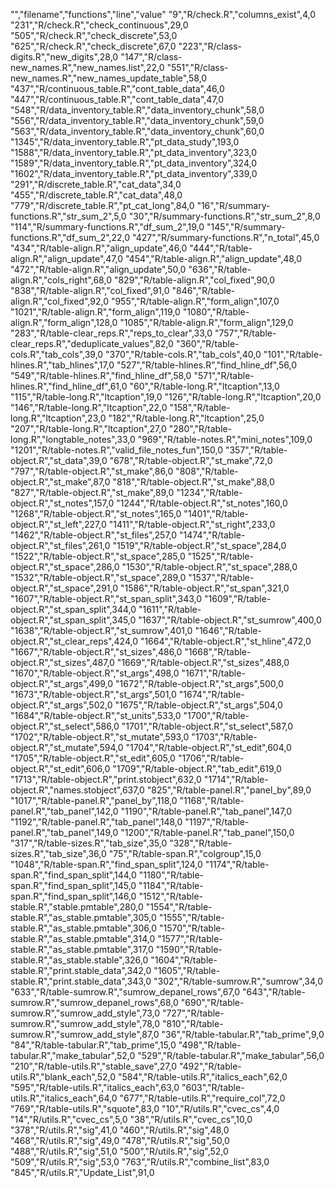 "","filename","functions","line","value"
"9","R/check.R","columns_exist",4,0
"231","R/check.R","check_continuous",29,0
"505","R/check.R","check_discrete",53,0
"625","R/check.R","check_discrete",67,0
"223","R/class-digits.R","new_digits",28,0
"147","R/class-new_names.R","new_names.list",22,0
"551","R/class-new_names.R","new_names_update_table",58,0
"437","R/continuous_table.R","cont_table_data",46,0
"447","R/continuous_table.R","cont_table_data",47,0
"548","R/data_inventory_table.R","data_inventory_chunk",58,0
"556","R/data_inventory_table.R","data_inventory_chunk",59,0
"563","R/data_inventory_table.R","data_inventory_chunk",60,0
"1345","R/data_inventory_table.R","pt_data_study",193,0
"1588","R/data_inventory_table.R","pt_data_inventory",323,0
"1589","R/data_inventory_table.R","pt_data_inventory",324,0
"1602","R/data_inventory_table.R","pt_data_inventory",339,0
"291","R/discrete_table.R","cat_data",34,0
"455","R/discrete_table.R","cat_data",48,0
"779","R/discrete_table.R","pt_cat_long",84,0
"16","R/summary-functions.R","str_sum_2",5,0
"30","R/summary-functions.R","str_sum_2",8,0
"114","R/summary-functions.R","df_sum_2",19,0
"145","R/summary-functions.R","df_sum_2",22,0
"427","R/summary-functions.R","n_total",45,0
"434","R/table-align.R","align_update",46,0
"444","R/table-align.R","align_update",47,0
"454","R/table-align.R","align_update",48,0
"472","R/table-align.R","align_update",50,0
"636","R/table-align.R","cols_right",68,0
"829","R/table-align.R","col_fixed",90,0
"838","R/table-align.R","col_fixed",91,0
"846","R/table-align.R","col_fixed",92,0
"955","R/table-align.R","form_align",107,0
"1021","R/table-align.R","form_align",119,0
"1080","R/table-align.R","form_align",128,0
"1085","R/table-align.R","form_align",129,0
"283","R/table-clear_reps.R","reps_to_clear",33,0
"757","R/table-clear_reps.R","deduplicate_values",82,0
"360","R/table-cols.R","tab_cols",39,0
"370","R/table-cols.R","tab_cols",40,0
"101","R/table-hlines.R","tab_hlines",17,0
"527","R/table-hlines.R","find_hline_df",56,0
"549","R/table-hlines.R","find_hline_df",58,0
"571","R/table-hlines.R","find_hline_df",61,0
"60","R/table-long.R","ltcaption",13,0
"115","R/table-long.R","ltcaption",19,0
"126","R/table-long.R","ltcaption",20,0
"146","R/table-long.R","ltcaption",22,0
"158","R/table-long.R","ltcaption",23,0
"182","R/table-long.R","ltcaption",25,0
"207","R/table-long.R","ltcaption",27,0
"280","R/table-long.R","longtable_notes",33,0
"969","R/table-notes.R","mini_notes",109,0
"1201","R/table-notes.R","valid_file_notes_fun",150,0
"357","R/table-object.R","st_data",39,0
"678","R/table-object.R","st_make",72,0
"797","R/table-object.R","st_make",86,0
"808","R/table-object.R","st_make",87,0
"818","R/table-object.R","st_make",88,0
"827","R/table-object.R","st_make",89,0
"1234","R/table-object.R","st_notes",157,0
"1244","R/table-object.R","st_notes",160,0
"1268","R/table-object.R","st_notes",165,0
"1401","R/table-object.R","st_left",227,0
"1411","R/table-object.R","st_right",233,0
"1462","R/table-object.R","st_files",257,0
"1474","R/table-object.R","st_files",261,0
"1519","R/table-object.R","st_space",284,0
"1522","R/table-object.R","st_space",285,0
"1525","R/table-object.R","st_space",286,0
"1530","R/table-object.R","st_space",288,0
"1532","R/table-object.R","st_space",289,0
"1537","R/table-object.R","st_space",291,0
"1586","R/table-object.R","st_span",321,0
"1607","R/table-object.R","st_span_split",343,0
"1609","R/table-object.R","st_span_split",344,0
"1611","R/table-object.R","st_span_split",345,0
"1637","R/table-object.R","st_sumrow",400,0
"1638","R/table-object.R","st_sumrow",401,0
"1646","R/table-object.R","st_clear_reps",424,0
"1664","R/table-object.R","st_hline",472,0
"1667","R/table-object.R","st_sizes",486,0
"1668","R/table-object.R","st_sizes",487,0
"1669","R/table-object.R","st_sizes",488,0
"1670","R/table-object.R","st_args",498,0
"1671","R/table-object.R","st_args",499,0
"1672","R/table-object.R","st_args",500,0
"1673","R/table-object.R","st_args",501,0
"1674","R/table-object.R","st_args",502,0
"1675","R/table-object.R","st_args",504,0
"1684","R/table-object.R","st_units",533,0
"1700","R/table-object.R","st_select",586,0
"1701","R/table-object.R","st_select",587,0
"1702","R/table-object.R","st_mutate",593,0
"1703","R/table-object.R","st_mutate",594,0
"1704","R/table-object.R","st_edit",604,0
"1705","R/table-object.R","st_edit",605,0
"1706","R/table-object.R","st_edit",606,0
"1709","R/table-object.R","tab_edit",619,0
"1713","R/table-object.R","print.stobject",632,0
"1714","R/table-object.R","names.stobject",637,0
"825","R/table-panel.R","panel_by",89,0
"1017","R/table-panel.R","panel_by",118,0
"1168","R/table-panel.R","tab_panel",142,0
"1190","R/table-panel.R","tab_panel",147,0
"1192","R/table-panel.R","tab_panel",148,0
"1197","R/table-panel.R","tab_panel",149,0
"1200","R/table-panel.R","tab_panel",150,0
"317","R/table-sizes.R","tab_size",35,0
"328","R/table-sizes.R","tab_size",36,0
"75","R/table-span.R","colgroup",15,0
"1048","R/table-span.R","find_span_split",124,0
"1174","R/table-span.R","find_span_split",144,0
"1180","R/table-span.R","find_span_split",145,0
"1184","R/table-span.R","find_span_split",146,0
"1512","R/table-stable.R","stable.pmtable",280,0
"1554","R/table-stable.R","as_stable.pmtable",305,0
"1555","R/table-stable.R","as_stable.pmtable",306,0
"1570","R/table-stable.R","as_stable.pmtable",314,0
"1577","R/table-stable.R","as_stable.pmtable",317,0
"1590","R/table-stable.R","as_stable.stable",326,0
"1604","R/table-stable.R","print.stable_data",342,0
"1605","R/table-stable.R","print.stable_data",343,0
"302","R/table-sumrow.R","sumrow",34,0
"633","R/table-sumrow.R","sumrow_depanel_rows",67,0
"643","R/table-sumrow.R","sumrow_depanel_rows",68,0
"690","R/table-sumrow.R","sumrow_add_style",73,0
"727","R/table-sumrow.R","sumrow_add_style",78,0
"810","R/table-sumrow.R","sumrow_add_style",87,0
"36","R/table-tabular.R","tab_prime",9,0
"84","R/table-tabular.R","tab_prime",15,0
"498","R/table-tabular.R","make_tabular",52,0
"529","R/table-tabular.R","make_tabular",56,0
"210","R/table-utils.R","stable_save",27,0
"492","R/table-utils.R","blank_each",52,0
"584","R/table-utils.R","italics_each",62,0
"595","R/table-utils.R","italics_each",63,0
"603","R/table-utils.R","italics_each",64,0
"677","R/table-utils.R","require_col",72,0
"769","R/table-utils.R","squote",83,0
"10","R/utils.R","cvec_cs",4,0
"14","R/utils.R","cvec_cs",5,0
"38","R/utils.R","cvec_cs",10,0
"378","R/utils.R","sig",41,0
"460","R/utils.R","sig",48,0
"468","R/utils.R","sig",49,0
"478","R/utils.R","sig",50,0
"488","R/utils.R","sig",51,0
"500","R/utils.R","sig",52,0
"509","R/utils.R","sig",53,0
"763","R/utils.R","combine_list",83,0
"845","R/utils.R","Update_List",91,0
